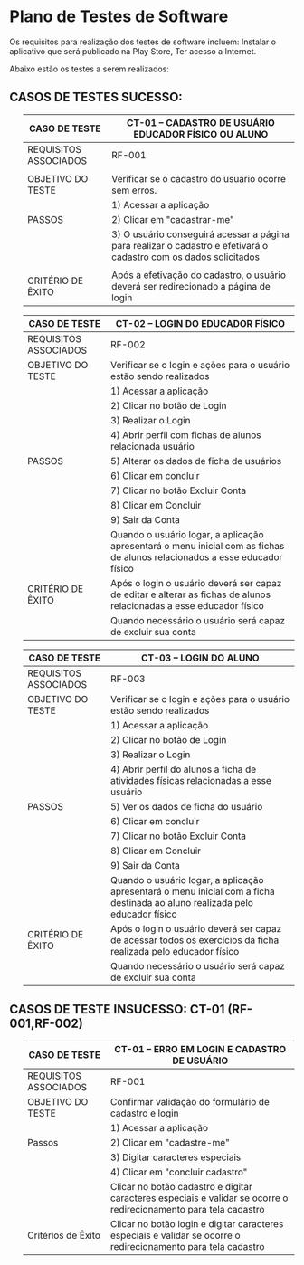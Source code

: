 # Plano de Testes de Software

Os requisitos para realização dos testes de software incluem: Instalar o aplicativo que será publicado na Play Store, Ter acesso a Internet.

Abaixo estão os testes a serem realizados:
 
## CASOS DE TESTES SUCESSO: 
<ol>

  | CASO DE TESTE| CT-01 – CADASTRO DE USUÁRIO EDUCADOR FÍSICO OU ALUNO|
  |--------------|------------------------|
  |REQUISITOS ASSOCIADOS	|RF-001|
  |                                                   |
  |OBJETIVO DO TESTE	| Verificar se o cadastro do usuário ocorre sem erros. |
  |      |	1) Acessar a aplicação|
  |PASSOS| 2) Clicar em "cadastrar-me"|
  |      | 3) O usuário conseguirá acessar a página para realizar o cadastro e efetivará o cadastro com os dados solicitados|
  |                                                          |
  |CRITÉRIO DE ÊXITO| Após a efetivação do cadastro, o usuário deverá ser redirecionado a página de login|

 
|CASO DE TESTE |CT-02 – LOGIN DO EDUCADOR FÍSICO|
|--------------|-------------------------------------|
|REQUISITOS ASSOCIADOS	|RF-002 | 
|OBJETIVO DO TESTE|	Verificar se o login e ações para o usuário estão sendo realizados|
|      	|1)	Acessar a aplicação|
|       |2)	Clicar no botão de Login|
|       |3)	Realizar o Login|
|       |4)	Abrir perfil com fichas de alunos relacionada  usuário|
|PASSOS |5)	Alterar os dados de ficha de usuários|
|       |6)	Clicar em concluir|
|       |7)	Clicar no botão Excluir Conta|
|       |8)	Clicar em Concluir|
|       |9)	Sair da Conta|
|                 	| Quando o usuário logar, a aplicação apresentará o menu inicial com as fichas de alunos relacionados a esse educador físico|
|CRITÉRIO DE ÊXITO	| Após o login o usuário deverá ser capaz de editar e alterar as fichas de alunos relacionadas a esse educador físico|
|                 	| Quando necessário o usuário será capaz de excluir sua conta|
 
|CASO DE TESTE |CT-03 – LOGIN DO ALUNO|
|--------------|-------------------------------------|
|REQUISITOS ASSOCIADOS	|RF-003 | 
|OBJETIVO DO TESTE|	Verificar se o login e ações para o usuário estão sendo realizados|
|      	|1)	Acessar a aplicação|
|       |2)	Clicar no botão de Login|
|       |3)	Realizar o Login|
|       |4)	Abrir perfil do alunos a ficha de atividades físicas relacionadas a esse usuário|
|PASSOS |5)	Ver os dados de ficha do usuário|
|       |6)	Clicar em concluir|
|       |7)	Clicar no botão Excluir Conta|
|       |8)	Clicar em Concluir|
|       |9)	Sair da Conta|
|                 	| Quando o usuário logar, a aplicação apresentará o menu inicial com a ficha destinada ao aluno realizada pelo educador físico|
|CRITÉRIO DE ÊXITO	| Após o login o usuário deverá ser capaz de acessar todos os exercícios da ficha realizada pelo educador físico|
|                 	| Quando necessário o usuário será capaz de excluir sua conta| 

 
 
 </ol>

 
## CASOS DE TESTE INSUCESSO: CT-01 (RF-001,RF-002)
<ol>
 
 |CASO DE TESTE |	CT-01 – ERRO EM LOGIN E CADASTRO DE USUÁRIO| 
 |-------------|-----------------------|
 |REQUISITOS ASSOCIADOS	|RF-001|
 |OBJETIVO DO TESTE|Confirmar validação do formulário de cadastro e login|
 |                 |1) Acessar a aplicação|
 |Passos           |2) Clicar em "cadastre-me"|
 |                 |3) Digitar caracteres especiais|
 |                 |4) Clicar em "concluir cadastro"|
 |                  	| Clicar no botão cadastro e digitar caracteres especiais e validar se ocorre o redirecionamento para tela cadastro|
 |Critérios de Êxito	|	Clicar no botão login e digitar caracteres especiais e validar se ocorre o redirecionamento para tela cadastro|
 


  </ol>
 </ol>

 
